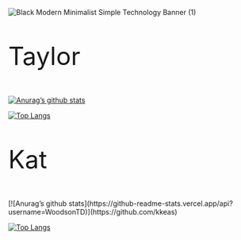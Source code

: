 <!---Banner--->

![Black Modern Minimalist Simple Technology Banner (1)](https://user-images.githubusercontent.com/108370739/206234535-74f666cc-1884-4512-bc07-02addfff7e32.png)






















<!---Taylor STATS--->

<!DOCTYPE html>
<html>
<body>
<p style="font-size:50px;">Taylor</p>
</body>
</html>

[![Anurag’s github stats](https://github-readme-stats.vercel.app/api?username=WoodsonTD)](https://github.com/WoodsonTD)

[![Top Langs](https://github-readme-stats.vercel.app/api/top-langs/?username=WoodsonTD&layout=compact)](https://github.com/WoodsonTD)

<!---Kat STATS--->

<p style="font-size:50px;">Kat</p>
[![Anurag’s github stats](https://github-readme-stats.vercel.app/api?username=WoodsonTD)](https://github.com/kkeas)

[![Top Langs](https://github-readme-stats.vercel.app/api/top-langs/?username=WoodsonTD&layout=compact)](https://github.com/kkeas)
